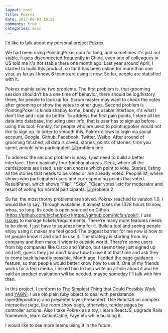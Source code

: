 ```yaml
---
layout: post
title: Pokrex
date: 2017-06-03 16:52
comments: true
categories: misc
---
```


I'd like to talk about my personal project [Pokrex](https://pokrex.com). 

We had been using PointingPoker.com for long, and sometimes it's just not stable, it gets disconnected frequently in China, even one of colleagues in US told me it's not stable there one month ago. Last year around April, I started to build this product, so far it has been online for more than one year, as far as I know, 6 teams are using it now. So far, people are statisfied with it.

Pokrex mainly solve two problems. The first problem is, that grooming session shouldn't be a one time off behavior, there should be log/history there, for people to look up for. Scrum master may want to check the votes after grooming or show the votes to other guys. Second problem is PointingPoker is kinda shabby to me, barely a usable interface, it's what I don't like and I can do better. To address the first pain points, I store all the data into database, including user info, that is user has to sign up before using this tool. Frankly, for people who are used to pointingpoker would not like to sign up. In order to smooth this, Pokrex allows to login via social account, Google, Github, Facebook, Twitter, Weibo. After around of grooming finished, all data is saved, stories, points of stories, time you spent, people who participated. ![problem one](https://raw.githubusercontent.com/hlcfan/pokr/master/app/assets/images/dashboard.jpg)

To address the second problem is easy, I just need to build a better interface. There basically four functional areas. Deck, where all the cards/points are listed, user can choose which point to vote. Stories, listing all the stories that needs to be voted or are already voted. PeopleList, where shows who participated users and corresponding points that voted. ResultPanel, which shows "Flip", "Skip", "Clear votes".etc for moderator and result of voting for normal participants. ![problem 2](https://raw.githubusercontent.com/hlcfan/pokr/master/app/assets/images/room.png)

So far, the most thorny problems are solved. Pokrex reached to version 1.0, I would like to say. Through wakatime, it almost takes me 1028 hours till now, whoa, so long. Its code is open sourced on Github [https://github.com/hlcfan/pokr](https://github.com/hlcfan/pokr), I use [issues](https://github.com/hlcfan/pokr/issues) to manage tickets/requirements. There're many more features needs to be done, I just have to squeeze time for it. Build a tool and seeing people enjoy using it makes me feel good. The biggest barrier for me now is how to let people know it and start to use it. The strategy is starting from my company and then make it wider to outside world. There're some users from big companies like Cisco and Yahoo, but seems they just signed up and left, guess they just don't know how to use it at that time and ask they to come back is hardly possible. Month ago, I added the page guidance feature, so that people would better know how to use it. One of my friends works for a tech media, I asked him to help write an article about it and he said an product evaluation will be needed, maybe someday I'll talk with him then.

In this project, I conform to [The Simplest Thing that Could Possibly Work](https://en.wikiquote.org/wiki/Ward_Cunningham#The_Simplest_Thing_that_Could_Possibly_Work) and [YAGNI](https://en.wikipedia.org/wiki/You_aren%27t_gonna_need_it). I use old plain ruby object to deal with persistance layer(Repository) and presenter layer(Presenter). Use ReactJS on complex interactive page, like room show page, otherwise, render pages by controller actions. Also I take Pokrex as a toy, I learn ReactJS, upgrade Rails framework, learn ActionCable, Faye.etc while building it.

I would like to see more teams using it in the future.
